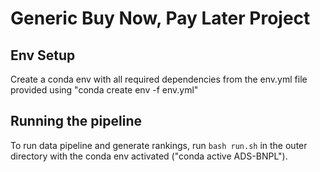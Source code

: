 # Generic Buy Now, Pay Later Project

## Env Setup
Create a conda env with all required dependencies from the env.yml file provided using "conda create env -f env.yml"


## Running the pipeline
To run data pipeline and generate rankings, run `bash run.sh` in the outer directory with the conda env activated ("conda active ADS-BNPL").